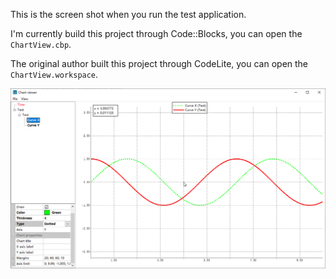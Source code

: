 This is the screen shot when you run the test application.

I'm currently build this project through Code::Blocks, you can open the `ChartView.cbp`.

The original author built this project through CodeLite, you can open the `ChartView.workspace`.

![demo application](demo_app.png)